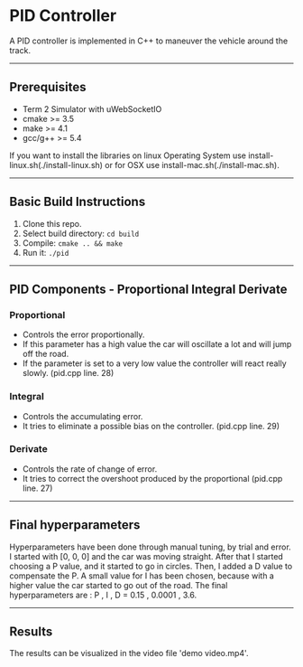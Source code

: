 # PID Controller

A PID controller is implemented in C++ to maneuver the vehicle around the track.

---

## Prerequisites

* Term 2 Simulator with uWebSocketIO
* cmake >= 3.5
* make >= 4.1
* gcc/g++ >= 5.4

If you want to install the libraries on linux Operating System use install-linux.sh(./install-linux.sh) or for OSX use install-mac.sh(./install-mac.sh).

---

## Basic Build Instructions

1. Clone this repo.
2. Select build directory: `cd build`
3. Compile: `cmake .. && make` 
4. Run it: `./pid `

---

## PID Components - Proportional Integral Derivate

### Proportional

- Controls the error proportionally. 
- If this parameter has a high value the car will oscillate a lot and will jump off the road. 
- If the parameter is set to a very low value the controller will react really slowly. (pid.cpp line. 28)

### Integral

 - Controls the accumulating error. 
 - It tries to eliminate a possible bias on the controller. (pid.cpp line. 29)

### Derivate

 - Controls the rate of change of error. 
 - It tries to correct the overshoot produced by the proportional (pid.cpp line. 27)

---

## Final hyperparameters

Hyperparameters have been done through manual tuning, by trial and error. I started with [0, 0, 0] and the car was moving straight. After that I started choosing a P value, and it started to go in circles. Then, I added a D value to compensate the P. A small value for I has been chosen, because with a higher value the car started to go out of the road. 
The final hyperparameters are : P , I , D = 0.15 , 0.0001 , 3.6.

---

## Results

The results can be visualized in the video file 'demo video.mp4'. 
